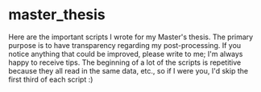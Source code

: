 # master_thesis
Here are the important scripts I wrote for my Master's thesis. The primary purpose is to have transparency regarding my post-processing. If you notice anything that could be improved, please write to me; I'm always happy to receive tips. The beginning of a lot of the scripts is repetitive because they all read in the same data, etc., so if I were you, I'd skip the first third of each script :)
